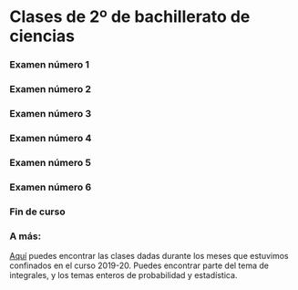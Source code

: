 # Clases de 2º de bachillerato de ciencias
### Examen número 1

### Examen número 2


### Examen número 3

### Examen número 4

### Examen número 5

### Examen número 6


### Fin de curso


### A más:

[Aquí](../confinamiento/BC2/README.md) puedes encontrar las clases dadas
durante los meses que estuvimos confinados en el curso 2019-20. Puedes
encontrar parte del tema de integrales, y los temas enteros de probabilidad y
estadística.


